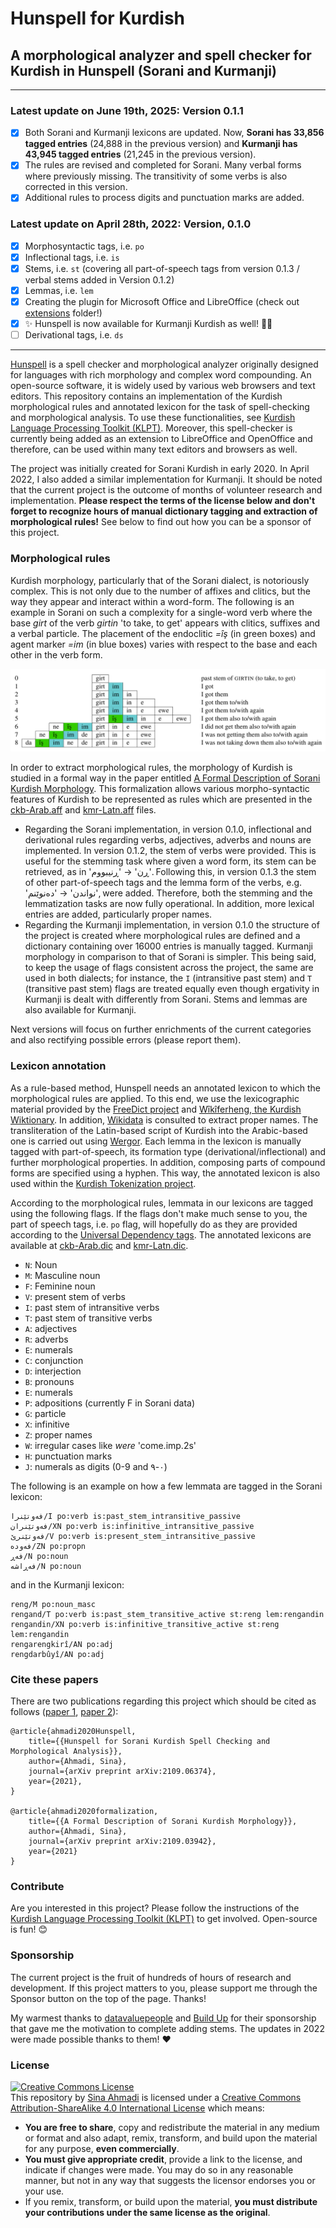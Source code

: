 # Hunspell for Kurdish
## A morphological analyzer and spell checker for Kurdish in Hunspell (Sorani and Kurmanji)
---

### Latest update on June 19th, 2025: Version 0.1.1
- [x] Both Sorani and Kurmanji lexicons are updated. Now, **Sorani has 33,856 tagged entries** (24,888 in the previous version) and **Kurmanji has 43,945 tagged entries** (21,245 in the previous version).
- [x] The rules are revised and completed for Sorani. Many verbal forms where previously missing. The transitivity of some verbs is also corrected in this version.
- [x] Additional rules to process digits and punctuation marks are added.

### Latest update on April 28th, 2022: Version, 0.1.0
- [x] Morphosyntactic tags, i.e. `po`
- [x] Inflectional tags, i.e. `is`
- [x] Stems, i.e. `st` (covering all part-of-speech tags from version 0.1.3 / verbal stems added in Version 0.1.2) 
- [x] Lemmas, i.e. `lem` 
- [x] Creating the plugin for Microsoft Office and LibreOffice (check out [extensions](extensions) folder!)  
- [x] ✨ Hunspell is now available for Kurmanji Kurdish as well! 🎉🥳
- [ ] Derivational tags, i.e. `ds`

---

[Hunspell](http://hunspell.github.io/) is a spell checker and morphological analyzer originally designed for languages with rich morphology and complex word compounding. An open-source software, it is widely used by various web browsers and text editors. This repository contains an implementation of the Kurdish morphological rules and annotated lexicon for the task of spell-checking and morphological analysis. To use these functionalities, see [Kurdish Language Processing Toolkit (KLPT)](https://github.com/sinaahmadi/klpt). Moreover, this spell-checker is currently being added as an extension to LibreOffice and OpenOffice and therefore, can be used within many text editors and browsers as well.

The project was initially created for Sorani Kurdish in early 2020. In April 2022, I also added a similar implementation for Kurmanji. It should be noted that the current project is the outcome of months of volunteer research and implementation. **Please respect the terms of the license below and don't forget to recognize hours of manual dictionary tagging and extraction of morphological rules!** See below to find out how you can be a sponsor of this project.

### Morphological rules

Kurdish morphology, particularly that of the Sorani dialect, is notoriously complex. This is not only due to the number of affixes and clitics, but the way they appear and interact within a word-form. The following is an example in Sorani on such a complexity for a single-word verb where the base *girt* of the verb *girtin* 'to take, to get' appears with clitics, suffixes and a verbal particle. The placement of the endoclitic *=îş* (in green boxes) and agent marker *=im* (in blue boxes) varies with respect to the base and each other in the verb form.

![alt text](example.png "Zazaki and Gorani languages within the Indo-European language family")

In order to extract morphological rules, the morphology of Kurdish is studied in a formal way in the paper entitled [A Formal Description of Sorani Kurdish Morphology](https://arxiv.org/ftp/arxiv/papers/2109/2109.03942.pdf). This formalization allows various morpho-syntactic features of Kurdish to be represented as rules which are presented in the [ckb-Arab.aff](ckb/ckb-Arab.aff) and [kmr-Latn.aff](kmr/kmr-Latn.aff) files. 

 - Regarding the Sorani implementation, in version 0.1.0, inflectional and derivational rules regarding verbs, adjectives, adverbs and nouns are implemented. In version 0.1.2, the stem of verbs were provided. This is useful for the stemming task where given a word form, its stem can be retrieved, as in 'ڕن' → 'ڕنیبووم'. Following this, in version 0.1.3 the stem of other part-of-speech tags and the lemma form of the verbs, e.g. 'نواندن' → 'دەنوێنم', were added. Therefore, both the stemming and the lemmatization tasks are now fully operational. In addition, more lexical entries are added, particularly proper names. 
- Regarding the Kurmanji implementation, in version 0.1.0 the structure of the project is created where morphological rules are defined and a dictionary containing over 16000 entries is manually tagged. Kurmanji morphology in comparison to that of Sorani is simpler. This being said, to keep the usage of flags consistent across the project, the same are used in both dialects; for instance, the `I` (intransitive past stem) and `T` (transitive past stem) flags are treated equally even though ergativity in Kurmanji is dealt with differently from Sorani. Stems and lemmas are also available for Kurmanji.

Next versions will focus on further enrichments of the current categories and also rectifying possible errors (please report them).

### Lexicon annotation

As a rule-based method, Hunspell needs an annotated lexicon to which the morphological rules are applied. To this end, we use the lexicographic material provided by the [FreeDict project](https://freedict.org/) and [Wîkîferheng, the Kurdish Wiktionary](https://ku.wiktionary.org/). In addition, [Wikidata](https://www.wikidata.org) is consulted to extract proper names. The transliteration of the Latin-based script of Kurdish into the Arabic-based one is carried out using [Wergor](https://github.com/sinaahmadi/wergor). Each lemma in the lexicon is manually tagged with part-of-speech, its formation type (derivational/inflectional) and further morphological properties. In addition, composing parts of compound forms are specified using a hyphen. This way, the annotated lexicon is also used within the [Kurdish Tokenization project](https://github.com/sinaahmadi/KurdishTokenization).

According to the morphological rules, lemmata in our lexicons are tagged using the following flags. If the flags don't make much sense to you, the part of speech tags, i.e. `po` flag, will hopefully do as they are provided according to the [Universal Dependency tags](https://universaldependencies.org/u/pos/index.html). The annotated lexicons are available at [ckb-Arab.dic](ckb/ckb-Arab.dic) and [kmr-Latn.dic](kmr/kmr-Latn.dic).

- `N`: Noun
- `M`: Masculine noun
- `F`: Feminine noun
- `V`: present stem of verbs
- `I`: past stem of intransitive verbs
- `T`: past stem of transitive verbs
- `A`: adjectives
- `R`: adverbs
- `E`: numerals
- `C`: conjunction
- `D`: interjection
- `B`: pronouns
- `E`: numerals
- `P`: adpositions (currently F in Sorani data)
- `G`: particle
- `X`: infinitive
- `Z`: proper names
- `W`: irregular cases like *were* 'come.imp.2s'
- `H`: punctuation marks
- `J`: numerals as digits (0-9 and ٠-٩)

The following is an example on how a few lemmata are tagged in the Sorani lexicon:

	فەوتێنرا/I po:verb is:past_stem_intransitive_passive
	فەوتێنران/XN po:verb is:infinitive_intransitive_passive
	فەوتێنرێ/V po:verb is:present_stem_intransitive_passive
	فەودە/ZN po:propn
	فەڕ/N po:noun
	فەڕاشە/N po:noun

and in the Kurmanji lexicon:

	reng/M po:noun_masc
	rengand/T po:verb is:past_stem_transitive_active st:reng lem:rengandin
	rengandin/XN po:verb is:infinitive_transitive_active st:reng lem:rengandin
	rengarengkirî/AN po:adj
	rengdarbûyî/AN po:adj

### Cite these papers

There are two publications regarding this project which should be cited as follows ([paper 1](https://arxiv.org/ftp/arxiv/papers/2109/2109.06374.pdf), [paper 2](https://arxiv.org/ftp/arxiv/papers/2109/2109.03942.pdf)):

	@article{ahmadi2020Hunspell,
		title={{Hunspell for Sorani Kurdish Spell Checking and Morphological Analysis}},
		author={Ahmadi, Sina},
		journal={arXiv preprint arXiv:2109.06374},
		year={2021},
	}
	
	@article{ahmadi2020formalization,
		title={{A Formal Description of Sorani Kurdish Morphology}},
		author={Ahmadi, Sina},
		journal={arXiv preprint arXiv:2109.03942},
		year={2021}
	}

### Contribute
Are you interested in this project? Please follow the instructions of the [Kurdish Language Processing Toolkit (KLPT)](https://github.com/sinaahmadi/klpt) to get involved. Open-source is fun! 😊 

### Sponsorship
The current project is the fruit of hundreds of hours of research and development. If this project matters to you, please support me through the Sponsor button on the top of the page. Thanks!

My warmest thanks to [datavaluepeople](www.datavaluepeople.com) and [Build Up](https://howtobuildup.org) for their sponsorship that gave me the motivation to complete adding stems. The updates in 2022 were made possible thanks to them! ❤️

### License

<a rel="license" href="http://creativecommons.org/licenses/by-sa/4.0/"><img alt="Creative Commons License" style="border-width:0" src="https://i.creativecommons.org/l/by-sa/4.0/88x31.png" /></a><br /><span xmlns:dct="http://purl.org/dc/terms/" property="dct:title">This repository</span> by <a xmlns:cc="http://creativecommons.org/ns#" href="https://github.com/sinaahmadi/klpt" property="cc:attributionName" rel="cc:attributionURL">Sina Ahmadi</a> is licensed under a <a rel="license" href="http://creativecommons.org/licenses/by-sa/4.0/">Creative Commons Attribution-ShareAlike 4.0 International License</a> which means:

- **You are free to share**, copy and redistribute the material in any medium or format and also adapt, remix, transform, and build upon the material
for any purpose, **even commercially**. 
- **You must give appropriate credit**, provide a link to the license, and indicate if changes were made. You may do so in any reasonable manner, but not in any way that suggests the licensor endorses you or your use.
- If you remix, transform, or build upon the material, **you must distribute your contributions under the same license as the original**. 

